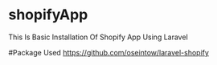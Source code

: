 # shopifyApp
This Is Basic Installation Of Shopify App Using Laravel

#Package Used
https://github.com/oseintow/laravel-shopify
